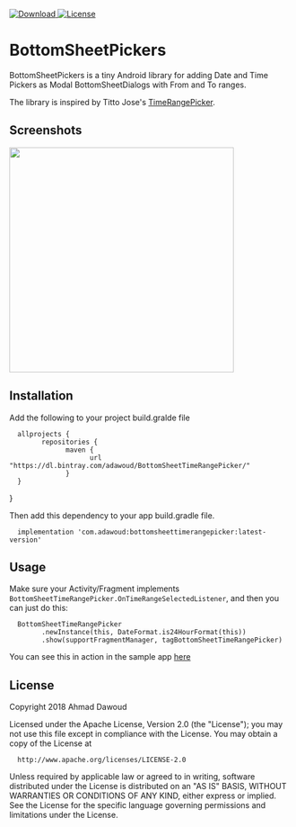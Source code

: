 [ ![Download](https://api.bintray.com/packages/adawoud/BottomSheetTimeRangePicker/com.adawoud.bottomsheettimerangepicker/images/download.svg) ](https://bintray.com/adawoud/BottomSheetTimeRangePicker/com.adawoud.bottomsheettimerangepicker/_latestVersion)
[![License](https://img.shields.io/badge/License-Apache%202.0-blue.svg)](https://opensource.org/licenses/Apache-2.0)

# BottomSheetPickers

BottomSheetPickers is a tiny Android library for adding Date and Time Pickers as Modal BottomSheetDialogs with From and To ranges. 

The library is inspired by Titto Jose's [TimeRangePicker](https://github.com/tittojose/TimeRangePicker).

## Screenshots

<img src="https://raw.githubusercontent.com/adawoud/BottomSheetTimeRangePicker/master/art/bottomsheetpicker.png" width="400px" />

## Installation

Add the following to your project build.gralde file
      
      allprojects {
            repositories {
                  maven {
                        url "https://dl.bintray.com/adawoud/BottomSheetTimeRangePicker/"
                  }
      }
}

Then add this dependency to your app build.gradle file.

      implementation 'com.adawoud:bottomsheettimerangepicker:latest-version'

## Usage

Make sure your Activity/Fragment implements `BottomSheetTimeRangePicker.OnTimeRangeSelectedListener`, and then you 
can just do this:
      
      BottomSheetTimeRangePicker
            .newInstance(this, DateFormat.is24HourFormat(this))
            .show(supportFragmentManager, tagBottomSheetTimeRangePicker)
You can see this in action in the sample app [here](https://github.com/adawoud/BottomSheetTimeRangePicker/blob/44ec220fd548256df8182bb5ab0d76f25af03d0c/sample/src/main/java/me/adawoud/bottomsheettimepicker/MainActivity.kt#L16)


## License

Copyright 2018 Ahmad Dawoud

   Licensed under the Apache License, Version 2.0 (the "License");
   you may not use this file except in compliance with the License.
   You may obtain a copy of the License at
         
      http://www.apache.org/licenses/LICENSE-2.0

   Unless required by applicable law or agreed to in writing, software
   distributed under the License is distributed on an "AS IS" BASIS,
   WITHOUT WARRANTIES OR CONDITIONS OF ANY KIND, either express or implied.
   See the License for the specific language governing permissions and
   limitations under the License.
